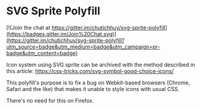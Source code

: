 # SVG Sprite Polyfill

[![Join the chat at https://gitter.im/chutichhuy/svg-sprite-polyfill](https://badges.gitter.im/Join%20Chat.svg)](https://gitter.im/chutichhuy/svg-sprite-polyfill?utm_source=badge&utm_medium=badge&utm_campaign=pr-badge&utm_content=badge)

Icon system using SVG sprite can be archived with the method described in this article: https://css-tricks.com/svg-symbol-good-choice-icons/

This polyfill's purpose is to fix a bug on Webkit-based browsers (Chrome, Safari and the like) that makes it unable to style icons with usual CSS.

There's no need for this on Firefox.
